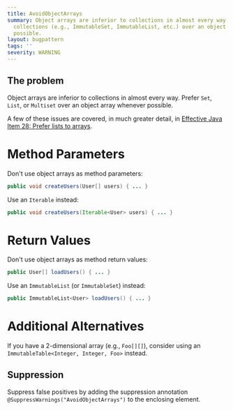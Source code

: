 ```yaml
---
title: AvoidObjectArrays
summary: Object arrays are inferior to collections in almost every way. Prefer immutable
  collections (e.g., ImmutableSet, ImmutableList, etc.) over an object array whenever
  possible.
layout: bugpattern
tags: ''
severity: WARNING
---
```


<!--
*** AUTO-GENERATED, DO NOT MODIFY ***
To make changes, edit the @BugPattern annotation or the explanation in docs/bugpattern.
-->


## The problem
Object arrays are inferior to collections in almost every way. Prefer `Set`,
`List`, or `Multiset` over an object array whenever possible.

A few of these issues are covered, in much greater detail, in
[Effective Java Item 28: Prefer lists to arrays][ej3e-28].

# Method Parameters

Don't use object arrays as method parameters:

```java
public void createUsers(User[] users) { ... }
```

Use an `Iterable` instead:

```java
public void createUsers(Iterable<User> users) { ... }
```

# Return Values

Don't use object arrays as method return values:

```java
public User[] loadUsers() { ... }
```

Use an `ImmutableList` (or `ImmutableSet`) instead:

```java
public ImmutableList<User> loadUsers() { ... }
```

# Additional Alternatives

If you have a 2-dimensional array (e.g., `Foo[][]`), consider using an
`ImmutableTable<Integer, Integer, Foo>` instead.

[ej3e-28]: https://books.google.com/books?id=BIpDDwAAQBAJ

## Suppression
Suppress false positives by adding the suppression annotation `@SuppressWarnings("AvoidObjectArrays")` to the enclosing element.
